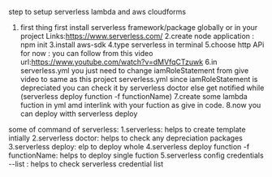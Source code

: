 step to setup serverless lambda and aws cloudforms

1. first thing first install serverless framework/package globally or in your project
   Links:https://www.serverless.com/
   2.create node application : npm init
   3.install aws-sdk
   4.type serverless in terminal
   5.choose http APi for now : you can follow from this video url:https://www.youtube.com/watch?v=dMVfqCTzuwk
   6.in serverless.yml you just need to change iamRoleStatement from give video to same as this project serverless.yml since iamRoleStatement is depreciated you can check it by serverless doctor else get notified while (serverless deploy function -f functionName)
   7.create some lambda fuction in yml amd interlink with your fuction as give in code.
   8.now you can deploy witth serverless deploy

some of command of serverless:
1.serverless: helps to create template intially
2.serverless doctor: helps to check any depreciation packages
3.serverless deploy: elp to deploy whole
4.serverless deploy function -f functionName: helps to deploy single fuction
5.serverless config credentials --list : helps to check serverless credential list
